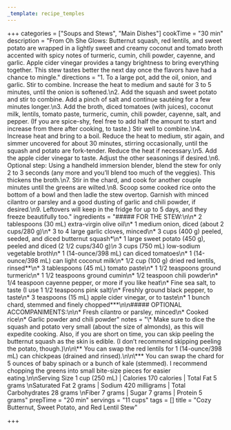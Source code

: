 ```yaml
---
_template: recipe_temples
---
```




+++
categories = ["Soups and Stews", "Main Dishes"]
cookTime = "30 min"
description = "From Oh She Glows: Butternut squash, red lentils, and sweet potato are wrapped in a lightly sweet and creamy coconut and tomato broth accented with spicy notes of turmeric, cumin, chili powder, cayenne, and garlic. Apple cider vinegar provides a tangy brightness to bring everything together. This stew tastes better the next day once the flavors have had a chance to mingle."
directions = "1. To a large pot, add the oil, onion, and garlic. Stir to combine. Increase the heat to medium and sauté for 3 to 5 minutes, until the onion is softened.\n2. Add the squash and sweet potato and stir to combine. Add a pinch of salt and continue sautéing for a few minutes longer.\n3. Add the broth, diced tomatoes (with juices), coconut milk, lentils, tomato paste, turmeric, cumin, chili powder, cayenne, salt, and pepper. (If you are spice-shy, feel free to add half the amount to start and increase from there after cooking, to taste.) Stir well to combine.\n4. Increase heat and bring to a boil. Reduce the heat to medium, stir again, and simmer uncovered for about 30 minutes, stirring occasionally, until the squash and potato are fork-tender. Reduce the heat if necessary.\n5. Add the apple cider vinegar to taste. Adjust the other seasonings if desired.\n6. Optional step: Using a handheld immersion blender, blend the stew for only 2 to 3 seconds (any more and you’ll blend too much of the veggies). This thickens the broth.\n7. Stir in the chard, and cook for another couple minutes until the greens are wilted.\n8. Scoop some cooked rice onto the bottom of a bowl and then ladle the stew overtop. Garnish with minced cilantro or parsley and a good dusting of garlic and chili powder, if desired.\n9. Leftovers will keep in the fridge for up to 5 days, and they freeze beautifully too."
ingredients = "##### FOR THE STEW:\n\n* 2 tablespoons (30 mL) extra-virgin olive oil\n* 1 medium onion, diced (about 2 cups/280 g)\n* 3 to 4 large garlic cloves, minced\n* 3 cups (400 g) peeled, seeded, and diced butternut squash*\n* 1 large sweet potato (450 g), peeled and diced (2 1/2 cups/340 g)*\n* 3 cups (750 mL) low-sodium vegetable broth\n* 1 (14-ounce/398 mL) can diced tomatoes\n* 1 (14-ounce/398 mL) can light coconut milk\n* 1/2 cup (100 g) dried red lentils, rinsed**\n* 3 tablespoons (45 mL) tomato paste\n* 1 1/2 teaspoons ground turmeric\n* 1 1/2 teaspoons ground cumin\n* 1/2 teaspoon chili powder\n* 1/4 teaspoon cayenne pepper, or more if you like heat\n* Fine sea salt, to taste (I use 1 1/2 teaspoons pink salt)\n* Freshly ground black pepper, to taste\n* 3 teaspoons (15 mL) apple cider vinegar, or to taste\n* 1 bunch chard, stemmed and finely chopped***\n\n##### OPTIONAL ACCOMPANIMENTS:\n\n* Fresh cilantro or parsley, minced\n* Cooked rice\n* Garlic powder and chili powder"
notes = "\\* Make sure to dice the squash and potato very small (about the size of almonds), as this will expedite cooking. Also, if you are short on time, you can skip peeling the butternut squash as the skin is edible. (I don’t recommend skipping peeling the potato, though.)\n\n\\** You can swap the red lentils for 1 (14-ounce/398 mL) can chickpeas (drained and rinsed).\n\n\\*** You can swap the chard for 5 ounces of baby spinach or a bunch of kale (stemmed). I recommend chopping the greens into small bite-size pieces for easier eating.\n\nServing Size 1 cup (250 mL) | Calories 170 calories | Total Fat 5 grams  \nSaturated Fat 2 grams | Sodium 420 milligrams | Total Carbohydrates 28 grams  \nFiber 7 grams | Sugar 7 grams | Protein 5 grams"
prepTime = "20 min"
servings = "11 cups"
tags = []
title = "Cozy Butternut, Sweet Potato, and Red Lentil Stew"

+++
